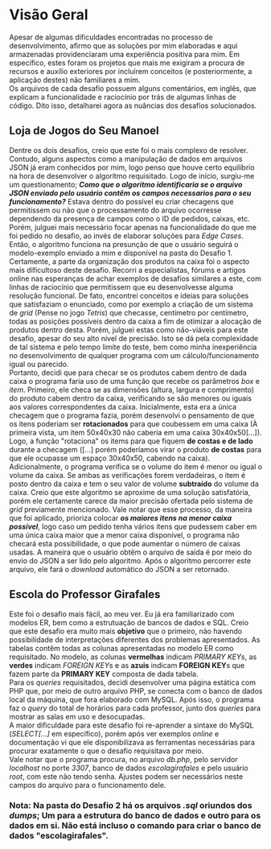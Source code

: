# Visão Geral
Apesar de algumas dificuldades encontradas no processo de desenvolvimento, afirmo que as soluções por mim elaboradas e aqui armazenadas providenciaram uma experiência positiva para mim. Em específico, estes foram os projetos que mais me exigiram a procura de recursos e auxílio exteriores por incluírem conceitos (e posteriormente, a aplicação destes) não familiares a mim.  
Os arquivos de cada desafio possuem alguns comentários, em inglês, que explicam a funcionalidade e raciocínio por trás de algumas linhas de código. Dito isso, detalharei agora as nuâncias dos desafios solucionados.
## Loja de Jogos do Seu Manoel
Dentre os dois desafios, creio que este foi o mais complexo de resolver. Contudo, alguns aspectos como a manipulação de dados em arquivos JSON já eram conhecidos por mim, logo penso que houve certo equilíbrio na hora de desenvolver o algoritmo requisitado. Logo de início, surgiu-me um questionamento; ***Como que o algoritmo identificaria se o arquivo JSON enviado pelo usuário contêm os campos necessarios para o seu funcionamento?*** Estava dentro do possível eu criar checagens que permitissem ou não que o processamento do arquivo ocorresse dependendo da presença de campos como o ID de pedidos, caixas, etc.  
Porém, julguei mais necessário focar apenas na funcionalidade do que me foi pedido no desafio, ao invés de elaborar soluções para *Edge Cases*. Então, o algoritmo funciona na presunção de que o usuário seguirá o modelo-exemplo enviado a mim e disponível na pasta do Desafio 1.  
Certamente, a parte da organização dos produtos na caixa foi o aspecto mais dificultoso deste desafio. Recorri a especialistas, fórums e artigos online nas esperanças de achar exemplos de desafios similares a este, com linhas de raciocínio que permitissem que eu desenvolvesse alguma resolução funcional. De fato, encontrei conceitos e ideias para soluções que satisfaziam o enunciado, como por exemplo a criação de um sistema de *grid* (Pense no jogo *Tetris*) que checasse, centímetro por centímetro, todas as posições possíveis dentro da caixa a fim de otimizar a alocação de produtos dentro desta. Porém, julguei estas como não-viáveis para este desafio, apesar do seu alto nível de precisão. Isto se dá pela complexidade de tal sistema e pelo tempo limite do teste, bem como minha inexperiência no desenvolvimento de qualquer programa com um cálculo/funcionamento igual ou parecido.  
Portanto, decidi que para checar se os produtos cabem dentro de dada caixa o programa faria uso de uma função que recebe os parâmetros *box* e *item*. Primeiro, ele checa se as dimensões (altura, largura e comprimento) do produto cabem dentro da caixa, verificando se são menores ou iguais aos valores correspondentes da caixa. Inicialmente, esta era a única checagem que o programa fazia, porém desenvolvi o pensamento de que os itens poderiam ser **rotacionados** para que coubessem em uma caixa (À primeira vista, um item 50x40x30 não caberia em uma caixa 30x40x50[...]). Logo, a função "rotaciona" os items para que fiquem **de costas e de lado** durante a checagem ([...] porém poderíamos virar o produto **de costas** para que ele ocupasse um espaço 30x40x50, cabendo na caixa). Adicionalmente, o programa verifica se o volume do item é menor ou igual o volume da caixa. Se ambas as verificações forem verdadeiras, o item é posto dentro da caixa e tem o seu valor de volume **subtraído** do volume da caixa. 
Creio que este algoritmo se aproxime de uma solução satisfatória, porém ele certamente carece da maior precisão ofertada pelo sistema de *grid* previamente mencionado. Vale notar que esse processo, da maneira que foi aplicado, prioriza colocar ***os maiores itens na menor caixa possível***, logo caso um pedido tenha vários itens que pudessem caber em uma única caixa maior que a menor caixa disponível, o programa não checará esta possibilidade, o que pode aumentar o número de caixas usadas.
A maneira que o usuário obtêm o arquivo de saída é por meio do envio do JSON a ser lido pelo algoritmo. Após o algoritmo percorrer este arquivo, ele fará o *download* automático do JSON a ser retornado.
## Escola do Professor Girafales
Este foi o desafio mais fácil, ao meu ver. Eu já era familiarizado com modelos ER, bem como a estrutuação de bancos de dados e SQL. Creio que este desafio era muito mais **objetivo** que o primeiro, não havendo possibilidade de interpretações diferentes dos problemas apresentados. As tabelas contêm todas as colunas apresentadas no modelo ER como requisitado. No modelo, as colunas **vermelhas** indicam *PRIMARY KEY*s, as **verdes** indicam *FOREIGN KEY*s e as **azuis** indicam **FOREIGN KEY**s que fazem parte da **PRIMARY KEY** composta de dada tabela.  
Para os *queries* requisitados, decidi desenvolver uma página estática com PHP que, por meio de outro arquivo PHP, se conecta com o banco de dados local da máquina, que fora elaborado com MySQL. Após isso, o programa faz o *query* do total de horários para cada professor, junto dos *queries* para mostrar as salas em uso e desocupadas.  
A maior dificuldade para este desafio foi re-aprender a sintaxe do MySQL (*SELECT[...]* em específico), porém após ver exemplos *online* e documentação vi que ele disponibilizava as ferramentas necessárias para procurar exatamente o que o desafio requisitava por meio.  
Vale notar que o programa procura, no arquivo *db.php*, pelo servidor *localhost* no porte *3307*, banco de dados *escolagirafales* e pelo usuário *root*, com este não tendo senha. Ajustes podem ser necessários neste campos do arquivo para o funcionamento dele.
### Nota: Na pasta do Desafio 2 há os arquivos *.sql* oriundos dos *dumps*; Um para a estrutura do banco de dados e outro para os dados em si. Não está incluso o comando para criar o banco de dados "escolagirafales".
